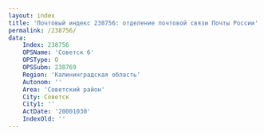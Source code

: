 ```yaml
---
layout: index
title: 'Почтовый индекс 238756: отделение почтовой связи Почты России'
permalink: /238756/
data:
    Index: 238756
    OPSName: 'Советск 6'
    OPSType: О
    OPSSubm: 238769
    Region: 'Калининградская область'
    Autonom: ''
    Area: 'Советский район'
    City: Советск
    City1: ''
    ActDate: '20001030'
    IndexOld: ''
---
```

